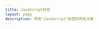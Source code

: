 ```yaml
---
title: JavaScript标签
layout: page
description: 带有"JavaScript"标签的所有文章
---
```


<script setup>
import { data as posts } from '../../.vitepress/posts.data.js'
import { computed } from 'vue'

const tagPosts = computed(() => {
  return posts.filter(post => 
    post.frontmatter.tags && post.frontmatter.tags.includes('JavaScript')
  ).sort((a, b) => new Date(b.frontmatter.date) - new Date(a.frontmatter.date))
})

const formatDate = (date) => {
  return new Date(date).toLocaleDateString('zh-CN', {
    year: 'numeric',
    month: 'long',
    day: 'numeric'
  })
}
</script>

<template>
  <div class="tag-container">
    <div class="tag-header">
      <h1 class="tag-title">#JavaScript</h1>
      <p class="tag-description">JavaScript 语言相关文章</p>
      <div class="tag-stats">
        <span class="post-count">{{ tagPosts.length }} 篇文章</span>
      </div>
    </div>

    <div class="empty-state">
      <div class="empty-icon">🚧</div>
      <h3>开发中</h3>
      <p>该标签下的内容正在开发中，敬请期待！</p>
    </div>
  </div>
</template>

<style scoped>
.tag-container {
  max-width: 1200px;
  margin: 0 auto;
  padding: 2rem;
}

.tag-header {
  text-align: center;
  margin-bottom: 3rem;
}

.tag-title {
  font-size: 2.5rem;
  font-weight: 700;
  color: var(--vp-c-brand);
  margin-bottom: 1rem;
}

.tag-description {
  color: var(--vp-c-text-2);
  font-size: 1.125rem;
  margin-bottom: 1.5rem;
}

.tag-stats {
  background: var(--vp-c-bg-alt);
  padding: 0.75rem 1.5rem;
  border-radius: 2rem;
  border: 1px solid var(--vp-c-divider-light);
  display: inline-block;
}

.post-count {
  color: var(--vp-c-text-1);
  font-weight: 500;
}

.empty-state {
  text-align: center;
  padding: 4rem 2rem;
  color: var(--vp-c-text-2);
}

.empty-icon {
  font-size: 4rem;
  margin-bottom: 1rem;
}

.empty-state h3 {
  color: var(--vp-c-text-1);
  margin-bottom: 0.5rem;
  font-size: 1.5rem;
}

@media (max-width: 768px) {
  .tag-container {
    padding: 1rem;
  }
  
  .tag-title {
    font-size: 2rem;
  }
}
</style>